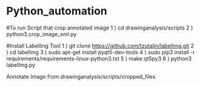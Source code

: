 # Python_automation
#To run Script that crop annotated image
1 ) cd drawinganalysis/scripts
2 ) python3 crop_image_xml.py

#Install Labelling Tool
1 ) git clone https://github.com/tzutalin/labelImg.git
2 ) cd labelImg
3 ) sudo apt-get install pyqt5-dev-tools
4 ) sudo pip3 install -r requirements/requirements-linux-python3.txt
5 ) make qt5py3
6 ) python3 labelImg.py

Annotate Image from  drawinganalysis/scripts/cropped_files

